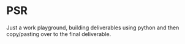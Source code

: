 # PSR

Just a work playground, building deliverables using python and then copy/pasting over to the final deliverable.
